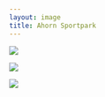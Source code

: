 ```yaml
---
layout: image
title: Ahorn Sportpark
---
```

![](/img/IMG_2710.jpg)

![](/img/IMG_2714.jpg)

![](/img/IMG_2708.jpg)
